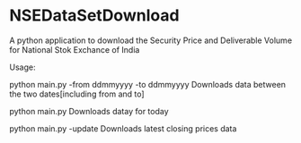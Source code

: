 # NSEDataSetDownload
A python application to download the Security Price and Deliverable Volume for National Stok Exchance of India

Usage:

python main.py -from ddmmyyyy -to ddmmyyyy 
Downloads data between the two dates[including from and to]

python main.py 
Downloads datay for today

python main.py -update
Downloads latest closing prices data
